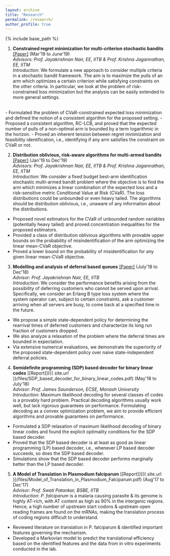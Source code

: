 ```yaml
---
layout: archive
title: "Research"
permalink: /research/
author_profile: true
---
```

{% include base_path %}
1. **Constrained regret minimization for multi-criterion stochastic bandits** [[Paper]](https://arxiv.org/abs/2006.09649)
(Mar'19 to June'19) <br>
*Advisors: Prof. Jayakrishnan Nair, EE, IITB & Prof. Krishna Jagannathan, EE, IITM* <br>
*Introduction*: We formulate a new approach to consider multiple criteria in a stochastic bandit framework. The aim is to maximize the pulls of an arm which optimizes a certain criterion while satisfying constraints on the other criteria. In particular, we look at the problem of risk-constrained loss minimization but the analysis can be easily extended to more general settings. 
 <br>
- Formulated the problem of CVaR-constrained expected loss minimization and defined the notion of a consistent algorithm for the proposed setting. 
- Proposed a consistent algorithm, RC-LCB, and proved that the expected number of pulls of a non-optimal arm is bounded by a term logarithmic in the horizon.  
- Proved an inherent tension between regret minimization and feasibility identification, i.e., identifying if any
arm satisfies the constraint on CVaR or not.  

2. **Distribution oblivious, risk-aware algorithms for multi-armed bandits** [[Paper]](https://papers.nips.cc/paper/9305-distribution-oblivious-risk-aware-algorithms-for-multi-armed-bandits-with-unbounded-rewards) (Jan'19 to Dec'19) <br>
*Advisors: Prof. Jayakrishnan Nair, EE, IITB & Prof. Krishna Jagannathan, EE, IITM* <br>
*Introduction*: We consider a fixed budget best-arm identification stochastic multi-armed bandit problem where the objective is to find the arm which minimizes a linear combination of the expected loss and a risk-sensitive metric Conditional Value at Risk (CVaR). The loss distributions could be unbounded or even heavy tailed. The algorithms should be distribution oblivious, i.e., unaware of any information about the distributions. <br>
- Proposed novel estimators for the CVaR of unbounded random variables (potentially heavy tailed) and proved concentration inequalities for the proposed estimators.
-  Provided a class of distribution oblivious algorithms with provable upper bounds on the probability of misindentification of the arm optimizing the linear mean-CVaR objective.
- Proved a lower bound on the probability of misidentification for any given linear mean-CVaR objective.

3. **Modelling and analysis of deferral based queues** [[Paper]](https://arxiv.org/abs/1910.12894) (July'18 to Dec'18) <br>
*Advisor: Prof. Jayakrishnan Nair, EE, IITB* <br>
*Introduction*: We consider the performance benefits arising from the possibility of deferring customers who cannot be served upon arrival. Specifically, we consider an Erlang B type loss system where the system operator can, subject to certain constraints, ask a customer arriving when all servers are busy, to come back at a specified time in the future. <br>
- We propose a simple state-dependent policy for determining the rearrival times of deferred customers and characterize its long run fraction of customers dropped.
- We also analyze a relaxation of the problem where the deferral times are bounded in expectation. 
- Via extensive numerical evaluations, we demonstrate the superiority of the proposed state-dependent policy over naive state-independent deferral policies.

4. **Semidefinite programming (SDP) based decoder for binary linear codes** [[Report]]({{ site.url }}/files/SDP_based_decoder_for_binary_linear_codes.pdf) (May'18 to July'18) <br>
*Advisor: Prof. James Saunderson, ECSE, Monash University* <br>
*Introduction*: Maximum likelihood decoding for several classes of codes is a provably hard problem. Practical decoding algorithms usually work well, but lack rigorous guarantees on performance. Formulating decoding as a convex optimization problem, we aim to provide efficient algorithms and provable guarantees on performance. <br>
- Formulated a SDP relaxation of maximum likelihood decoding of binary linear codes and found the explicit optimality conditions for the SDP based decoder.
- Proved that the SDP based decoder is at least as good as linear programming (LP) based decoder, i.e., whenever LP based decoder succeeds, so does the SDP based decoder.
- Simulations show that the SDP based decoder performs marginally better than the LP based decoder.

5. **A Model of Translation in Plasmodium falciparum** [[Report]]({{ site.url }}/files/Model_of_Translation_in_Plasmodium_Falciparum.pdf) (Aug'17 to Dec'17) <br>
*Advisor: Prof. Swati Patankar, BSBE, IITB* <br>
*Introduction*: *P. falciparum* is a malaria causing parasite & its genome is highly AT-rich, with AT content as high as 90% in the intergenic regions. Hence, a high number of upstream start codons & upstream open reading frames are found on the mRNAs, making the translation process of coding regions difficult to understand. <br>
- Reviewed literature on translation in P. falciparum & identified important features governing the mechanism.
- Developed a Markovian model to predict the translational efficiency based on the identified features and the data from in vitro experiments conducted in the lab.
